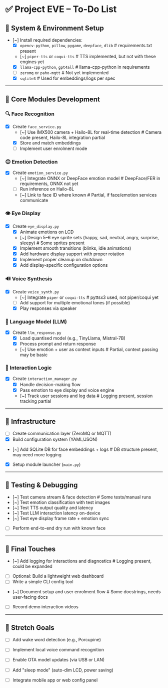 # ✅ Project EVE – To-Do List

## 💾 System & Environment Setup
- [~] Install required dependencies:
  - [x] `opencv-python`, `pillow`, `pygame`, `deepface`, `dlib`  # requirements.txt present
  - [~] `piper-tts` or `coqui-tts`  # TTS implemented, but not with these engines yet
  - [x] `llama-cpp-python`, `gpt4all`  # llama-cpp-python in requirements
  - [ ] `zeromq` or `paho-mqtt`  # Not yet implemented
  - [x] `sqlite3`  # Used for embeddings/logs per spec

---

## 🧠 Core Modules Development
### 🔍 Face Recognition
- [x] Create `face_service.py`
  - [~] Use IMX500 camera + Hailo-8L for real-time detection  # Camera code present, Hailo-8L integration partial
  - [x] Store and match embeddings
  - [ ] Implement user enrolment mode

### 😊 Emotion Detection
- [x] Create `emotion_service.py`
  - [~] Integrate ONNX or DeepFace emotion model  # DeepFace/FER in requirements, ONNX not yet
  - [ ] Run inference on Hailo-8L
  - [~] Link to face ID where known  # Partial, if face/emotion services communicate

### 👁️ Eye Display
- [x] Create `eye_display.py`
  - [x] Animate emotions on LCD
  - [~] Design 5–6 eye sprite sets (happy, sad, neutral, angry, surprise, sleepy)  # Some sprites present
  - [x] Implement smooth transitions (blinks, idle animations)
  - [x] Add hardware display support with proper rotation
  - [x] Implement proper cleanup on shutdown
  - [x] Add display-specific configuration options

### 🔊 Voice Synthesis
- [x] Create `voice_synth.py`
  - [~] Integrate `piper` or `coqui-tts`  # pyttsx3 used, not piper/coqui yet
  - [ ] Add support for multiple emotional tones (if possible)
  - [x] Play responses via speaker

### 💬 Language Model (LLM)
- [x] Create `llm_response.py`
  - [x] Load quantised model (e.g., TinyLlama, Mistral-7B)
  - [x] Process prompt and return response
  - [~] Use emotion + user as context inputs  # Partial, context passing may be basic

### 🧠 Interaction Logic
- [x] Create `interaction_manager.py`
  - [x] Handle decision-making flow
  - [x] Pass emotion to eye display and voice engine
  - [~] Track user sessions and log data  # Logging present, session tracking partial

---

## 🧱 Infrastructure
- [ ] Create communication layer (ZeroMQ or MQTT)
- [x] Build configuration system (YAML/JSON)
- [~] Add SQLite DB for face embeddings + logs  # DB structure present, may need more logging
- [x] Setup module launcher (`main.py`)

---

## 🧪 Testing & Debugging
- [~] Test camera stream & face detection  # Some tests/manual runs
- [~] Test emotion classification with test images
- [~] Test TTS output quality and latency
- [~] Test LLM interaction latency on-device
- [~] Test eye display frame rate + emotion sync
- [ ] Perform end-to-end dry run with known face

---

## 🚀 Final Touches
- [~] Add logging for interactions and diagnostics  # Logging present, could be expanded
- [ ] Optional: Build a lightweight web dashboard
- [ ] Write a simple CLI config tool
- [~] Document setup and user enrolment flow  # Some docstrings, needs user-facing docs
- [ ] Record demo interaction videos

---

## 🔄 Stretch Goals
- [ ] Add wake word detection (e.g., Porcupine)
- [ ] Implement local voice command recognition
- [ ] Enable OTA model updates (via USB or LAN)
- [ ] Add "sleep mode" (auto-dim LCD, power saving)
- [ ] Integrate mobile app or web config panel

